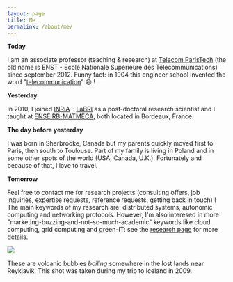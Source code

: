 ```yaml
---
layout: page
title: Me
permalink: /about/me/
---
```


**Today**

I am an associate professor (teaching &amp; research) at [Telecom ParisTech][1] (the old name is ENST - Ecole Nationale Supérieure des Telecommunications) since september 2012. Funny fact: in 1904 this engineer school invented the word "[telecommunication][2]" :smile: !

**Yesterday**

In 2010, I joined [INRIA][3] - [LaBRI][4] as a post-doctoral research scientist and I taught at [ENSEIRB-MATMECA][5], both located in Bordeaux, France.

**The day before yesterday**

I was born in Sherbrooke, Canada but my parents quickly moved first to Paris, then south to Toulouse. Part of my family is living in Poland and in some other spots of the world (USA, Canada, U.K.). Fortunately and because of that, I love to travel.

**Tomorrow**

Feel free to contact me for research projects (consulting offers, job inquiries, expertise requests, reference requests, getting back in touch) ! The main keywords of my research are: distributed systems, autonomic computing and networking protocols. However, I'm also interesed in more "marketing-buzzing-and-not-so-much-academic" keywords like cloud computing, grid computing and green-IT: see the [research page][6] for more details.

 ![][8]

  These are volcanic bubbles _boiling_ somewhere in the lost lands near Reykjavík. This shot was taken during my trip to Iceland in 2009.

[1]: http://www.telecom-paristech.fr
[2]: http://en.wikipedia.org/wiki/Telecommunication#Etymology
[3]: http://www.inria.fr/en/
[4]: http://www.labri.fr/
[5]: http://www.enseirb-matmeca.fr/
[6]: http://www.remisharrock.fr/research
[8]: https://lh3.googleusercontent.com/-le0eWrmpUsw/SeHrpQIZi0I/AAAAAAAAAnc/Gn8crzpU-HU/s320/IMGP1774.JPG
